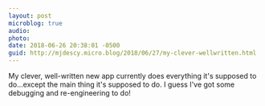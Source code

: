 ```yaml
---
layout: post
microblog: true
audio: 
photo: 
date: 2018-06-26 20:38:01 -0500
guid: http://mjdescy.micro.blog/2018/06/27/my-clever-wellwritten.html
---
```

My clever, well-written new app currently does everything it's supposed to do…except the main thing it's supposed to do. I guess I've got some debugging and re-engineering to do!
